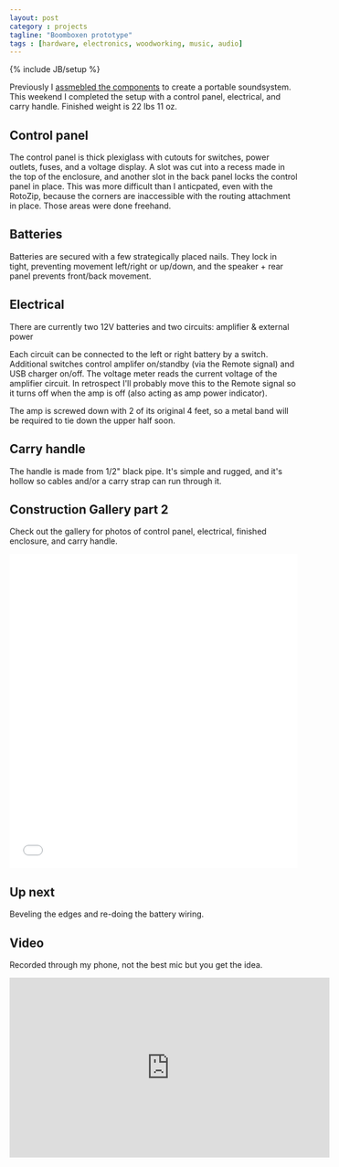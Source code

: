 ```yaml
---
layout: post
category : projects
tagline: "Boomboxen prototype"
tags : [hardware, electronics, woodworking, music, audio]
---
```

{% include JB/setup %}

Previously I [assmebled the components](/projects/2015/06/12/boomboxen-prototype-construction-pt-1/) to create a portable soundsystem. This weekend I completed the setup with a control panel, electrical, and carry handle. Finished weight is 22 lbs 11 oz.

## Control panel
<blockquote class="imgur-embed-pub" lang="en" data-id="MJHlpE1" data-context="false"></blockquote>
<script async src="//s.imgur.com/min/embed.js" charset="utf-8"></script>
The control panel is thick plexiglass with cutouts for switches, power outlets, fuses, and a voltage display. A slot was cut into a recess made in the top of the enclosure, and another slot in the back panel locks the control panel in place. This was more difficult than I anticpated, even with the RotoZip, because the corners are inaccessible with the routing attachment in place. Those areas were done freehand.

## Batteries
<blockquote class="imgur-embed-pub" lang="en" data-id="wCwXzVX" data-context="false"></blockquote>
<script async src="//s.imgur.com/min/embed.js" charset="utf-8"></script>
Batteries are secured with a few strategically placed nails. They lock in tight, preventing movement left/right or up/down, and the speaker + rear panel prevents front/back movement.

## Electrical
<blockquote class="imgur-embed-pub" lang="en" data-id="W22OV46" data-context="false"></blockquote>
<script async src="//s.imgur.com/min/embed.js" charset="utf-8"></script>
There are currently two 12V batteries and two circuits: amplifier & external power

Each circuit can be connected to the left or right battery by a switch. Additional switches control amplifer on/standby (via the Remote signal) and USB charger on/off. The voltage meter reads the current voltage of the amplifier circuit. In retrospect I'll probably move this to the Remote signal so it turns off when the amp is off (also acting as amp power indicator).

The amp is screwed down with 2 of its original 4 feet, so a metal band will be required to tie down the upper half soon.

## Carry handle
<blockquote class="imgur-embed-pub" lang="en" data-id="sGqWH8b" data-context="false"></blockquote>
<script async src="//s.imgur.com/min/embed.js" charset="utf-8"></script>

The handle is made from 1/2" black pipe. It's simple and rugged, and it's hollow so cables and/or a carry strap can run through it.

## Construction Gallery part 2
Check out the gallery for photos of control panel, electrical, finished enclosure, and carry handle.

<iframe class="imgur-album" width="100%" height="550" frameborder="0" src="//imgur.com/a/eOMgy/embed"></iframe>

## Up next
Beveling the edges and re-doing the battery wiring. 

## Video
Recorded through my phone, not the best mic but you get the idea.

<iframe width="560" height="315" src="https://www.youtube.com/embed/8QY9SiyMuSo" frameborder="0" allowfullscreen></iframe>
